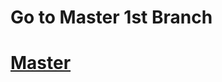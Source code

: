 <h1>Go to Master 1st  Branch</h1>
<h1><a href= 'https://github.com/AvinandanBose/todolistapp_updates/tree/master'>Master</a></h1>
